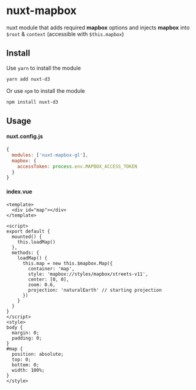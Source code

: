# nuxt-mapbox

nuxt module that adds required **mapbox** options and injects **mapbox** into `$root` & `context` (accessible with `$this.mapbox`)

## Install
Use `yarn` to install the module
```bash
yarn add nuxt-d3
```
Or use `npm` to install the module
```bash
npm install nuxt-d3
```

## Usage
#### nuxt.config.js
```javascript
{
  modules: ['nuxt-mapbox-gl'],
  mapbox: {
    accessToken: process.env.MAPBOX_ACCESS_TOKEN
  }
}
```

#### index.vue
```vue
<template>
  <div id="map"></div>
</template>

<script>
export default {
  mounted() {
    this.loadMap()
  },
  methods: {
    loadMap() {
      this.map = new this.$mapbox.Map({
        container: 'map',
        style: 'mapbox://styles/mapbox/streets-v11',
        center: [0, 0],
        zoom: 0.6,
        projection: 'naturalEarth' // starting projection
      })
    }
  }
}
</script>
<style>
body {
  margin: 0;
  padding: 0;
}
#map {
  position: absolute;
  top: 0;
  bottom: 0;
  width: 100%;
}
</style>

```
